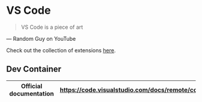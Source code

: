 # VS Code

> VS Code is a piece of art

&mdash; Random Guy on YouTube

Check out the collection of extensions [here][collections].

## Dev Container

| Official documentation | <https://code.visualstudio.com/docs/remote/containers> |
| ---------------------- | ------------------------------------------------------ |

[collections]: ../../collections/vscode.md
